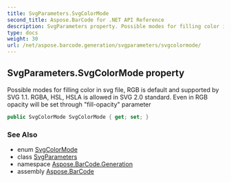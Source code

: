 ```yaml
---
title: SvgParameters.SvgColorMode
second_title: Aspose.BarCode for .NET API Reference
description: SvgParameters property. Possible modes for filling color in svg file RGB is default and supported by SVG 1.1. RGBA HSL HSLA is allowed in SVG 2.0 standard. Even in RGB opacity will be set through fillopacity parameter
type: docs
weight: 30
url: /net/aspose.barcode.generation/svgparameters/svgcolormode/
---
```

## SvgParameters.SvgColorMode property

Possible modes for filling color in svg file, RGB is default and supported by SVG 1.1. RGBA, HSL, HSLA is allowed in SVG 2.0 standard. Even in RGB opacity will be set through "fill-opacity" parameter

```csharp
public SvgColorMode SvgColorMode { get; set; }
```

### See Also

* enum [SvgColorMode](../../svgcolormode/)
* class [SvgParameters](../)
* namespace [Aspose.BarCode.Generation](../../../aspose.barcode.generation/)
* assembly [Aspose.BarCode](../../../)



